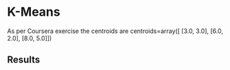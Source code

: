 # K-Means
As per Coursera exercise the centroids are
centroids=array([
	[3.0, 3.0],
	[6.0, 2.0],
	[8.0, 5.0]])
	
## Results
